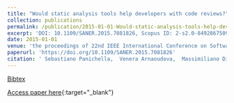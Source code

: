 ```yaml
---
title: "Would static analysis tools help developers with code reviews?"
collection: publications
permalink: /publication/2015-01-01-Would-static-analysis-tools-help-developers-with-code-reviews
excerpt: 'DOI: 10.1109/SANER.2015.7081826, Scopus ID: 2-s2.0-84928675099, Cited by: 21'
date: 2015-01-01
venue: 'the proceedings of 22nd IEEE International Conference on Software Analysis, Evolution, and Reengineering, SANER 2015, Montreal, QC, Canada, March 2-6, 2015'
paperurl: 'https://doi.org/10.1109/SANER.2015.7081826'
citation: ' Sebastiano Panichella,  Venera Arnaoudova,  Massimiliano Di Penta,  Giuliano Antoniol, &quot;Would static analysis tools help developers with code reviews?.&quot; the proceedings of 22nd IEEE International Conference on Software Analysis, Evolution, and Reengineering, SANER 2015, Montreal, QC, Canada, March 2-6, 2015, 2015.'
---
```

[Bibtex](https://dblp.org/rec/bib/conf/wcre/PanichellaAPA15)

[Access paper here](https://doi.org/10.1109/SANER.2015.7081826){:target="_blank"}

